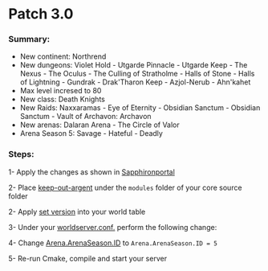 # Patch 3.0

### Summary:
- New continent: Northrend
- New dungeons: Violet Hold - Utgarde Pinnacle - Utgarde Keep - The Nexus - The Oculus - The Culling of Stratholme - Halls of Stone - Halls of Lightning - Gundrak - Drak'Tharon Keep - Azjol-Nerub - Ahn'kahet
- Max level incresed to 80
- New class: Death Knights
- New Raids: Naxxaramas - Eye of Eternity - Obsidian Sanctum - Obsidian Sanctum - Vault of Archavon: Archavon
- New arenas: Dalaran Arena - The Circle of Valor
- Arena Season 5: Savage - Hateful - Deadly

### Steps:

1- Apply the changes as shown in [Sapphironportal](https://github.com/Si1ker/WoltkProgression/tree/main/patch%203.0/SapphironPortal)

2- Place [keep-out-argent](https://github.com/Si1ker/WoltkProgression/tree/main/patch%203.0/keep-out-argent) under the ```modules``` folder of your core source folder

2- Apply [set version](https://github.com/Si1ker/WoltkProgression/blob/0de5dcc6809d9aeb92ab1e750bf763a863820c00/patch%203.0/set%20version.sql) into your world table

3- Under your [worldserver.conf.](https://github.com/azerothcore/azerothcore-wotlk/blob/81301c67d95a1e51bd269e8f4a49f373ecefeb42/src/server/worldserver/worldserver.conf.dist) perform the following change:

4- Change [Arena.ArenaSeason.ID](https://github.com/azerothcore/azerothcore-wotlk/blob/master/src/server/worldserver/worldserver.conf.dist#L3019) to ```Arena.ArenaSeason.ID = 5```

5- Re-run Cmake, compile and start your server

